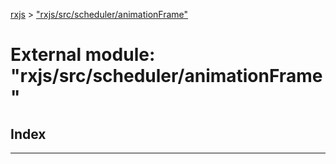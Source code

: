 [rxjs](../README.md) > ["rxjs/src/scheduler/animationFrame"](../modules/_rxjs_src_scheduler_animationframe_.md)

# External module: "rxjs/src/scheduler/animationFrame"

## Index

---

